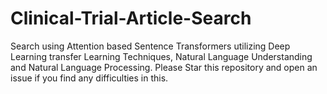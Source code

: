 # Clinical-Trial-Article-Search
Search using Attention based Sentence Transformers utilizing Deep Learning transfer Learning Techniques, Natural Language Understanding and Natural Language Processing.
Please Star this repository and open an issue if you find any difficulties in this. 

